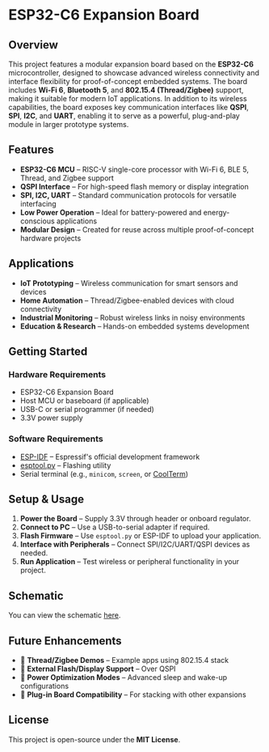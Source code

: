# ESP32-C6 Expansion Board

## Overview

This project features a modular expansion board based on the **ESP32-C6** microcontroller, designed to showcase advanced wireless connectivity and interface flexibility for proof-of-concept embedded systems. The board includes **Wi-Fi 6**, **Bluetooth 5**, and **802.15.4 (Thread/Zigbee)** support, making it suitable for modern IoT applications. In addition to its wireless capabilities, the board exposes key communication interfaces like **QSPI**, **SPI**, **I2C**, and **UART**, enabling it to serve as a powerful, plug-and-play module in larger prototype systems.

## Features

- **ESP32-C6 MCU** – RISC-V single-core processor with Wi-Fi 6, BLE 5, Thread, and Zigbee support
- **QSPI Interface** – For high-speed flash memory or display integration
- **SPI, I2C, UART** – Standard communication protocols for versatile interfacing
- **Low Power Operation** – Ideal for battery-powered and energy-conscious applications
- **Modular Design** – Created for reuse across multiple proof-of-concept hardware projects

## Applications

- **IoT Prototyping** – Wireless communication for smart sensors and devices
- **Home Automation** – Thread/Zigbee-enabled devices with cloud connectivity
- **Industrial Monitoring** – Robust wireless links in noisy environments
- **Education & Research** – Hands-on embedded systems development

## Getting Started

### Hardware Requirements

- ESP32-C6 Expansion Board
- Host MCU or baseboard (if applicable)
- USB-C or serial programmer (if needed)
- 3.3V power supply

### Software Requirements

- [ESP-IDF](https://docs.espressif.com/projects/esp-idf/en/latest/esp32c6/index.html) – Espressif's official development framework
- [esptool.py](https://github.com/espressif/esptool) – Flashing utility
- Serial terminal (e.g., `minicom`, `screen`, or [CoolTerm](https://freeware.the-meiers.org/))

## Setup & Usage

1. **Power the Board** – Supply 3.3V through header or onboard regulator.
2. **Connect to PC** – Use a USB-to-serial adapter if required.
3. **Flash Firmware** – Use `esptool.py` or ESP-IDF to upload your application.
4. **Interface with Peripherals** – Connect SPI/I2C/UART/QSPI devices as needed.
5. **Run Application** – Test wireless or peripheral functionality in your project.

## Schematic

You can view the schematic [here](ESP32C6_Board_Schematics.pdf).

## Future Enhancements

- 🔹 **Thread/Zigbee Demos** – Example apps using 802.15.4 stack
- 🔹 **External Flash/Display Support** – Over QSPI
- 🔹 **Power Optimization Modes** – Advanced sleep and wake-up configurations
- 🔹 **Plug-in Board Compatibility** – For stacking with other expansions

## License

This project is open-source under the **MIT License**.

